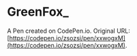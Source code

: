 # GreenFox_

A Pen created on CodePen.io. Original URL: [https://codepen.io/zsozsi/pen/xxwogxM](https://codepen.io/zsozsi/pen/xxwogxM).



